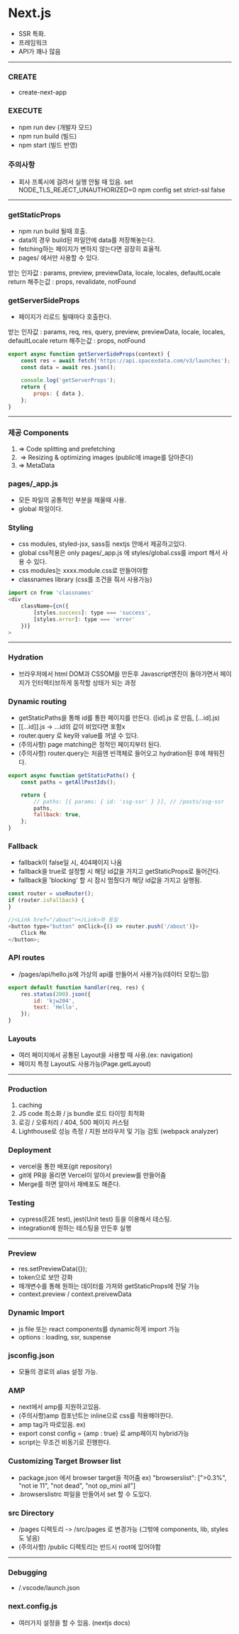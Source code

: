 # Next.js

-   SSR 특화.
-   프레임워크
-   API가 꽤나 많음

---

### CREATE

-   create-next-app

### EXECUTE

-   npm run dev (개발자 모드)
-   npm run build (빌드)
-   npm start (빌드 반영)

### 주의사항

-   회사 프록시에 걸려서 실행 안될 때 있음.
    set NODE_TLS_REJECT_UNAUTHORIZED=0
    npm config set strict-ssl false

---

### getStaticProps

-   npm run build 될때 호출.
-   data의 경우 build된 파일안에 data를 저장해놓는다.
-   fetching하는 페이지가 변하지 않는다면 굉장히 효율적.
-   pages/ 에서만 사용할 수 있다.

받는 인자값 : params, preview, previewData, locale, locales, defaultLocale
return 해주는값 : props, revalidate, notFound

### getServerSideProps

-   페이지가 리로드 될때마다 호출한다.

받는 인자값 : params, req, res, query, preview, previewData, locale, locales, defaultLocale
return 해주는값 : props, notFound

```javascript
export async function getServerSideProps(context) {
    const res = await fetch('https://api.spacexdata.com/v3/launches');
    const data = await res.json();

    console.log('getServerProps');
    return {
        props: { data },
    };
}
```

---

### 제공 Components

1. <Link href="/posts/first-post"></Link> => Code splitting and prefetching
2. <Image/> => Resizing & optimizing images (public에 image를 담아준다)
3. <Head> => MetaData <haed>

### pages/\_app.js

-   모든 파일의 공통적인 부분을 채울때 사용.
-   global 파일이다.

### Styling

-   css modules, styled-jsx, sass등 nextjs 안에서 제공하고있다.
-   global css적용은 only pages/\_app.js 에 styles/global.css를 import 해서 사용 수 있다.
-   css modules는 xxxx.module.css로 만들어야함
-   classnames library (css를 조건을 줘서 사용가능)

```javascript
import cn from 'classnames'
<div
    className={cn({
        [styles.success]: type === 'success',
        [styles.error]: type === 'error'
    })}
>
```

---

### Hydration

-   브라우저에서 html DOM과 CSSOM을 만든후 Javascript엔진이 돌아가면서 페이지가 인터렉티브하게 동작할 상태가 되는 과정

### Dynamic routing

-   getStaticPaths을 통해 id를 통한 페이지를 만든다.
    ([id].js 로 만듬, [...id].js)
-   [[...id]].js -> ...id의 값이 비었다면 포함x
-   router.query 로 key와 value를 꺼낼 수 있다.
-   (주의사항) page matching은 정적인 페이지부터 된다.
-   (주의사항) router.query는 처음엔 빈객체로 들어오고 hydration된 후에 채워진다.

```javascript
export async function getStaticPaths() {
    const paths = getAllPostIds();

    return {
        // paths: [{ params: { id: 'ssg-ssr' } }], // /posts/ssg-ssr
        paths,
        fallback: true,
    };
}
```

### Fallback

-   fallback이 false일 시, 404페이지 나옴
-   fallback을 true로 설정할 시 해당 id값을 가지고 getStaticProps로 들어간다.
-   fallback을 'blocking' 할 시 잠시 멈췄다가 해당 id값을 가지고 실행됨.

```javascript
const router = useRouter();
if (router.isFallback) {
}

//<Link href="/about"></Link>와 동일
<button type="button" onClick={() => router.push('/about')}>
    Click Me
</button>;
```

### API routes

-   /pages/api/hello.js에 가상의 api를 만들어서 사용가능(데이터 모킹느낌)

```javascript
export default function handler(req, res) {
    res.status(200).json({
        id: 'kjw204',
        text: 'Hello',
    });
}
```

### Layouts

-   여러 페이지에서 공통된 Layout을 사용할 때 사용.(ex: navigation)
-   페이지 특정 Layout도 사용가능(Page.getLayout)

---

### Production

1. caching
2. JS code 최소화 / js bundle 로드 타이밍 최적화
3. 로깅 / 오류처리 / 404, 500 페이지 커스텀
4. Lighthouse로 성능 측정 / 지원 브라우저 및 기능 검토 (webpack analyzer)

### Deployment

-   vercel을 통한 배포(git repository)
-   git에 PR을 올리면 Vercel이 알아서 preview를 만들어줌
-   Merge를 하면 알아서 재배포도 해준다.

### Testing

-   cypress(E2E test), jest(Unit test) 등을 이용해서 테스팅.
-   integration에 원하는 테스팅을 만든후 실행

---

### Preview

-   res.setPreviewData({});
-   token으로 보안 강화
-   매개변수를 통해 원하는 데이터를 가져와 getStaticProps에 전달 가능
-   context.preview / context.preivewData

### Dynamic Import

-   js file 또는 react components를 dynamic하게 import 가능
-   options : loading, ssr, suspense

### jsconfig.json

-   모듈의 경로의 alias 설정 가능.

### AMP

-   next에서 amp를 지원하고있음.
-   (주의사항)amp 컴포넌트는 inline으로 css를 적용해야한다.
-   amp tag가 따로있음. ex) <amp-timeage></amp-timeago>
-   export const config = {amp : true} 로 amp페이지 hybrid가능
-   script는 무조건 비동기로 진행한다.

### Customizing Target Browser list

-   package.json 에서 browser target을 적어줌
    ex) "browserslist": [">0.3%", "not ie 11", "not dead", "not op_mini all"]
-   .browserslistrc 파일을 만들어서 set 할 수 도있다.

### src Directory

-   /pages 디렉토리 -> /src/pages 로 변경가능 (그밖에 components, lib, styles 도 넣음)
-   (주의사항) /public 디렉토리는 반드시 root에 있어야함

---

### Debugging

-   /.vscode/launch.json

### next.config.js

-   여러가지 설정을 할 수 있음. (nextjs docs)
